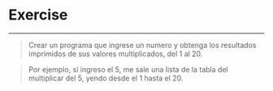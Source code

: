 # Exercise
___

> Crear un programa que ingrese un numero y obtenga los resultados imprimidos de sus valores multiplicados, del 1 al 20.

> Por ejemplo, si ingreso el 5, me sale una lista de la tabla del multiplicar del 5, yendo desde el 1 hasta el 20.